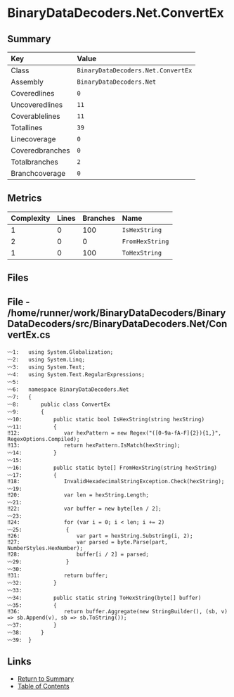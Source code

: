 ﻿# BinaryDataDecoders.Net.ConvertEx

## Summary

| Key             | Value                              |
| :-------------- | :--------------------------------- |
| Class           | `BinaryDataDecoders.Net.ConvertEx` |
| Assembly        | `BinaryDataDecoders.Net`           |
| Coveredlines    | `0`                                |
| Uncoveredlines  | `11`                               |
| Coverablelines  | `11`                               |
| Totallines      | `39`                               |
| Linecoverage    | `0`                                |
| Coveredbranches | `0`                                |
| Totalbranches   | `2`                                |
| Branchcoverage  | `0`                                |

## Metrics

| Complexity | Lines | Branches | Name            |
| :--------- | :---- | :------- | :-------------- |
| 1          | 0     | 100      | `IsHexString`   |
| 2          | 0     | 0        | `FromHexString` |
| 1          | 0     | 100      | `ToHexString`   |

## Files

## File - /home/runner/work/BinaryDataDecoders/BinaryDataDecoders/src/BinaryDataDecoders.Net/ConvertEx.cs

```CSharp
〰1:   using System.Globalization;
〰2:   using System.Linq;
〰3:   using System.Text;
〰4:   using System.Text.RegularExpressions;
〰5:   
〰6:   namespace BinaryDataDecoders.Net
〰7:   {
〰8:       public class ConvertEx
〰9:       {
〰10:          public static bool IsHexString(string hexString)
〰11:          {
‼12:              var hexPattern = new Regex("([0-9a-fA-F]{2}){1,}", RegexOptions.Compiled);
‼13:              return hexPattern.IsMatch(hexString);
〰14:          }
〰15:  
〰16:          public static byte[] FromHexString(string hexString)
〰17:          {
‼18:              InvalidHexadecimalStringException.Check(hexString);
〰19:  
‼20:              var len = hexString.Length;
〰21:  
‼22:              var buffer = new byte[len / 2];
〰23:  
‼24:              for (var i = 0; i < len; i += 2)
〰25:              {
‼26:                  var part = hexString.Substring(i, 2);
‼27:                  var parsed = byte.Parse(part, NumberStyles.HexNumber);
‼28:                  buffer[i / 2] = parsed;
〰29:              }
〰30:  
‼31:              return buffer;
〰32:          }
〰33:  
〰34:          public static string ToHexString(byte[] buffer)
〰35:          {
‼36:              return buffer.Aggregate(new StringBuilder(), (sb, v) => sb.Append(v), sb => sb.ToString());
〰37:          }
〰38:      }
〰39:  }
```

## Links

* [Return to Summary](Summary.md)
* [Table of Contents](../TOC.md)

